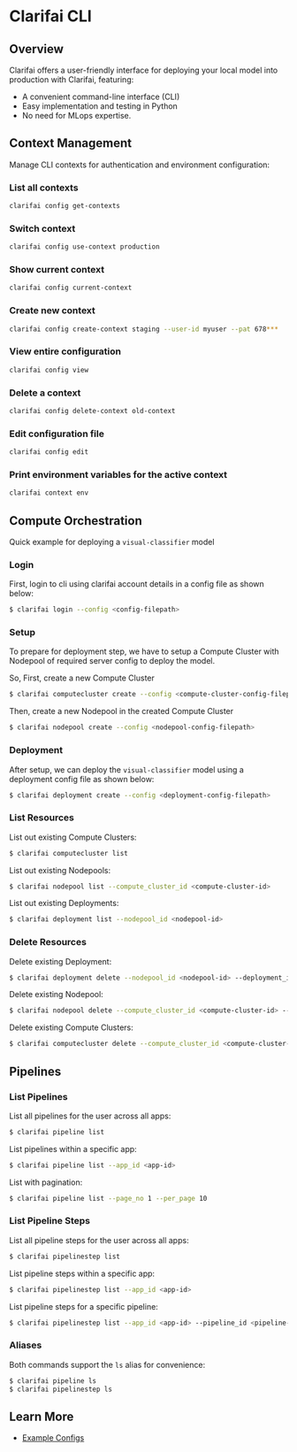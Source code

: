 # Clarifai CLI

## Overview

Clarifai offers a user-friendly interface for deploying your local model into production with Clarifai, featuring:

* A convenient command-line interface (CLI)
* Easy implementation and testing in Python
* No need for MLops expertise.

## Context Management

Manage CLI contexts for authentication and environment configuration:
### List all contexts
```bash
clarifai config get-contexts
```

### Switch context
```bash
clarifai config use-context production
```
### Show current context
```bash
clarifai config current-context
```

### Create new context
```bash
clarifai config create-context staging --user-id myuser --pat 678***
```
### View entire configuration
```bash
clarifai config view
```
### Delete a context
```bash
clarifai config delete-context old-context
```
### Edit configuration file
```bash
clarifai config edit
```

### Print environment variables for the active context
```bash
clarifai context env
```

## Compute Orchestration

Quick example for deploying a `visual-classifier` model

### Login

First, login to cli using clarifai account details in a config file as shown below:

```bash
$ clarifai login --config <config-filepath>
```

### Setup

To prepare for deployment step, we have to setup a Compute Cluster with Nodepool of required server config to deploy the model.

So, First, create a new Compute Cluster
```bash
$ clarifai computecluster create --config <compute-cluster-config-filepath>
```

Then, create a new Nodepool in the created Compute Cluster
```bash
$ clarifai nodepool create --config <nodepool-config-filepath>
```

### Deployment

After setup, we can deploy the `visual-classifier` model using a deployment config file as shown below:

```bash
$ clarifai deployment create --config <deployment-config-filepath>
```

### List Resources

List out existing Compute Clusters:

```bash
$ clarifai computecluster list
```

List out existing Nodepools:

```bash
$ clarifai nodepool list --compute_cluster_id <compute-cluster-id>
```

List out existing Deployments:

```bash
$ clarifai deployment list --nodepool_id <nodepool-id>
```

### Delete Resources

Delete existing Deployment:

```bash
$ clarifai deployment delete --nodepool_id <nodepool-id> --deployment_id <deployment-id>
```

Delete existing Nodepool:

```bash
$ clarifai nodepool delete --compute_cluster_id <compute-cluster-id> --nodepool_id <nodepool-id>
```

Delete existing Compute Clusters:

```bash
$ clarifai computecluster delete --compute_cluster_id <compute-cluster-id>
```

## Pipelines

### List Pipelines

List all pipelines for the user across all apps:

```bash
$ clarifai pipeline list
```

List pipelines within a specific app:

```bash
$ clarifai pipeline list --app_id <app-id>
```

List with pagination:

```bash
$ clarifai pipeline list --page_no 1 --per_page 10
```

### List Pipeline Steps

List all pipeline steps for the user across all apps:

```bash
$ clarifai pipelinestep list
```

List pipeline steps within a specific app:

```bash
$ clarifai pipelinestep list --app_id <app-id>
```

List pipeline steps for a specific pipeline:

```bash
$ clarifai pipelinestep list --app_id <app-id> --pipeline_id <pipeline-id>
```

### Aliases

Both commands support the `ls` alias for convenience:

```bash
$ clarifai pipeline ls
$ clarifai pipelinestep ls
```

## Learn More

* [Example Configs](https://github.com/Clarifai/examples/tree/main/ComputeOrchestration/configs)
